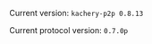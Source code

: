 <!-- This file was automatically generated by jinjaroot. Do not edit directly. -->
Current version: `kachery-p2p 0.8.13`

Current protocol version: `0.7.0p`